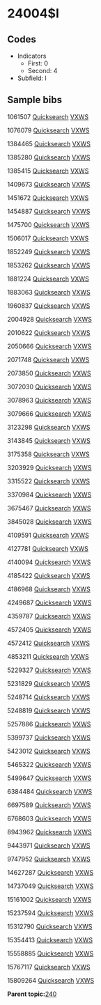 # 24004$l

## Codes

-   Indicators
    -   First: 0
    -   Second: 4
-   Subfield: l

## Sample bibs

1061507 [Quicksearch](https://search.library.yale.edu/catalog/1061507) [VXWS](http://prodorbis.library.yale.edu:7014/vxws/GetHoldingsService?bibId=1061507)

1076079 [Quicksearch](https://search.library.yale.edu/catalog/1076079) [VXWS](http://prodorbis.library.yale.edu:7014/vxws/GetHoldingsService?bibId=1076079)

1384465 [Quicksearch](https://search.library.yale.edu/catalog/1384465) [VXWS](http://prodorbis.library.yale.edu:7014/vxws/GetHoldingsService?bibId=1384465)

1385280 [Quicksearch](https://search.library.yale.edu/catalog/1385280) [VXWS](http://prodorbis.library.yale.edu:7014/vxws/GetHoldingsService?bibId=1385280)

1385415 [Quicksearch](https://search.library.yale.edu/catalog/1385415) [VXWS](http://prodorbis.library.yale.edu:7014/vxws/GetHoldingsService?bibId=1385415)

1409673 [Quicksearch](https://search.library.yale.edu/catalog/1409673) [VXWS](http://prodorbis.library.yale.edu:7014/vxws/GetHoldingsService?bibId=1409673)

1451672 [Quicksearch](https://search.library.yale.edu/catalog/1451672) [VXWS](http://prodorbis.library.yale.edu:7014/vxws/GetHoldingsService?bibId=1451672)

1454887 [Quicksearch](https://search.library.yale.edu/catalog/1454887) [VXWS](http://prodorbis.library.yale.edu:7014/vxws/GetHoldingsService?bibId=1454887)

1475700 [Quicksearch](https://search.library.yale.edu/catalog/1475700) [VXWS](http://prodorbis.library.yale.edu:7014/vxws/GetHoldingsService?bibId=1475700)

1506017 [Quicksearch](https://search.library.yale.edu/catalog/1506017) [VXWS](http://prodorbis.library.yale.edu:7014/vxws/GetHoldingsService?bibId=1506017)

1852249 [Quicksearch](https://search.library.yale.edu/catalog/1852249) [VXWS](http://prodorbis.library.yale.edu:7014/vxws/GetHoldingsService?bibId=1852249)

1853262 [Quicksearch](https://search.library.yale.edu/catalog/1853262) [VXWS](http://prodorbis.library.yale.edu:7014/vxws/GetHoldingsService?bibId=1853262)

1881224 [Quicksearch](https://search.library.yale.edu/catalog/1881224) [VXWS](http://prodorbis.library.yale.edu:7014/vxws/GetHoldingsService?bibId=1881224)

1883063 [Quicksearch](https://search.library.yale.edu/catalog/1883063) [VXWS](http://prodorbis.library.yale.edu:7014/vxws/GetHoldingsService?bibId=1883063)

1960837 [Quicksearch](https://search.library.yale.edu/catalog/1960837) [VXWS](http://prodorbis.library.yale.edu:7014/vxws/GetHoldingsService?bibId=1960837)

2004928 [Quicksearch](https://search.library.yale.edu/catalog/2004928) [VXWS](http://prodorbis.library.yale.edu:7014/vxws/GetHoldingsService?bibId=2004928)

2010622 [Quicksearch](https://search.library.yale.edu/catalog/2010622) [VXWS](http://prodorbis.library.yale.edu:7014/vxws/GetHoldingsService?bibId=2010622)

2050666 [Quicksearch](https://search.library.yale.edu/catalog/2050666) [VXWS](http://prodorbis.library.yale.edu:7014/vxws/GetHoldingsService?bibId=2050666)

2071748 [Quicksearch](https://search.library.yale.edu/catalog/2071748) [VXWS](http://prodorbis.library.yale.edu:7014/vxws/GetHoldingsService?bibId=2071748)

2073850 [Quicksearch](https://search.library.yale.edu/catalog/2073850) [VXWS](http://prodorbis.library.yale.edu:7014/vxws/GetHoldingsService?bibId=2073850)

3072030 [Quicksearch](https://search.library.yale.edu/catalog/3072030) [VXWS](http://prodorbis.library.yale.edu:7014/vxws/GetHoldingsService?bibId=3072030)

3078963 [Quicksearch](https://search.library.yale.edu/catalog/3078963) [VXWS](http://prodorbis.library.yale.edu:7014/vxws/GetHoldingsService?bibId=3078963)

3079666 [Quicksearch](https://search.library.yale.edu/catalog/3079666) [VXWS](http://prodorbis.library.yale.edu:7014/vxws/GetHoldingsService?bibId=3079666)

3123298 [Quicksearch](https://search.library.yale.edu/catalog/3123298) [VXWS](http://prodorbis.library.yale.edu:7014/vxws/GetHoldingsService?bibId=3123298)

3143845 [Quicksearch](https://search.library.yale.edu/catalog/3143845) [VXWS](http://prodorbis.library.yale.edu:7014/vxws/GetHoldingsService?bibId=3143845)

3175358 [Quicksearch](https://search.library.yale.edu/catalog/3175358) [VXWS](http://prodorbis.library.yale.edu:7014/vxws/GetHoldingsService?bibId=3175358)

3203929 [Quicksearch](https://search.library.yale.edu/catalog/3203929) [VXWS](http://prodorbis.library.yale.edu:7014/vxws/GetHoldingsService?bibId=3203929)

3315522 [Quicksearch](https://search.library.yale.edu/catalog/3315522) [VXWS](http://prodorbis.library.yale.edu:7014/vxws/GetHoldingsService?bibId=3315522)

3370984 [Quicksearch](https://search.library.yale.edu/catalog/3370984) [VXWS](http://prodorbis.library.yale.edu:7014/vxws/GetHoldingsService?bibId=3370984)

3675467 [Quicksearch](https://search.library.yale.edu/catalog/3675467) [VXWS](http://prodorbis.library.yale.edu:7014/vxws/GetHoldingsService?bibId=3675467)

3845028 [Quicksearch](https://search.library.yale.edu/catalog/3845028) [VXWS](http://prodorbis.library.yale.edu:7014/vxws/GetHoldingsService?bibId=3845028)

4109591 [Quicksearch](https://search.library.yale.edu/catalog/4109591) [VXWS](http://prodorbis.library.yale.edu:7014/vxws/GetHoldingsService?bibId=4109591)

4127781 [Quicksearch](https://search.library.yale.edu/catalog/4127781) [VXWS](http://prodorbis.library.yale.edu:7014/vxws/GetHoldingsService?bibId=4127781)

4140094 [Quicksearch](https://search.library.yale.edu/catalog/4140094) [VXWS](http://prodorbis.library.yale.edu:7014/vxws/GetHoldingsService?bibId=4140094)

4185422 [Quicksearch](https://search.library.yale.edu/catalog/4185422) [VXWS](http://prodorbis.library.yale.edu:7014/vxws/GetHoldingsService?bibId=4185422)

4186968 [Quicksearch](https://search.library.yale.edu/catalog/4186968) [VXWS](http://prodorbis.library.yale.edu:7014/vxws/GetHoldingsService?bibId=4186968)

4249687 [Quicksearch](https://search.library.yale.edu/catalog/4249687) [VXWS](http://prodorbis.library.yale.edu:7014/vxws/GetHoldingsService?bibId=4249687)

4359787 [Quicksearch](https://search.library.yale.edu/catalog/4359787) [VXWS](http://prodorbis.library.yale.edu:7014/vxws/GetHoldingsService?bibId=4359787)

4572405 [Quicksearch](https://search.library.yale.edu/catalog/4572405) [VXWS](http://prodorbis.library.yale.edu:7014/vxws/GetHoldingsService?bibId=4572405)

4572412 [Quicksearch](https://search.library.yale.edu/catalog/4572412) [VXWS](http://prodorbis.library.yale.edu:7014/vxws/GetHoldingsService?bibId=4572412)

4853211 [Quicksearch](https://search.library.yale.edu/catalog/4853211) [VXWS](http://prodorbis.library.yale.edu:7014/vxws/GetHoldingsService?bibId=4853211)

5229327 [Quicksearch](https://search.library.yale.edu/catalog/5229327) [VXWS](http://prodorbis.library.yale.edu:7014/vxws/GetHoldingsService?bibId=5229327)

5231829 [Quicksearch](https://search.library.yale.edu/catalog/5231829) [VXWS](http://prodorbis.library.yale.edu:7014/vxws/GetHoldingsService?bibId=5231829)

5248714 [Quicksearch](https://search.library.yale.edu/catalog/5248714) [VXWS](http://prodorbis.library.yale.edu:7014/vxws/GetHoldingsService?bibId=5248714)

5248819 [Quicksearch](https://search.library.yale.edu/catalog/5248819) [VXWS](http://prodorbis.library.yale.edu:7014/vxws/GetHoldingsService?bibId=5248819)

5257886 [Quicksearch](https://search.library.yale.edu/catalog/5257886) [VXWS](http://prodorbis.library.yale.edu:7014/vxws/GetHoldingsService?bibId=5257886)

5399737 [Quicksearch](https://search.library.yale.edu/catalog/5399737) [VXWS](http://prodorbis.library.yale.edu:7014/vxws/GetHoldingsService?bibId=5399737)

5423012 [Quicksearch](https://search.library.yale.edu/catalog/5423012) [VXWS](http://prodorbis.library.yale.edu:7014/vxws/GetHoldingsService?bibId=5423012)

5465322 [Quicksearch](https://search.library.yale.edu/catalog/5465322) [VXWS](http://prodorbis.library.yale.edu:7014/vxws/GetHoldingsService?bibId=5465322)

5499647 [Quicksearch](https://search.library.yale.edu/catalog/5499647) [VXWS](http://prodorbis.library.yale.edu:7014/vxws/GetHoldingsService?bibId=5499647)

6384484 [Quicksearch](https://search.library.yale.edu/catalog/6384484) [VXWS](http://prodorbis.library.yale.edu:7014/vxws/GetHoldingsService?bibId=6384484)

6697589 [Quicksearch](https://search.library.yale.edu/catalog/6697589) [VXWS](http://prodorbis.library.yale.edu:7014/vxws/GetHoldingsService?bibId=6697589)

6768603 [Quicksearch](https://search.library.yale.edu/catalog/6768603) [VXWS](http://prodorbis.library.yale.edu:7014/vxws/GetHoldingsService?bibId=6768603)

8943962 [Quicksearch](https://search.library.yale.edu/catalog/8943962) [VXWS](http://prodorbis.library.yale.edu:7014/vxws/GetHoldingsService?bibId=8943962)

9443971 [Quicksearch](https://search.library.yale.edu/catalog/9443971) [VXWS](http://prodorbis.library.yale.edu:7014/vxws/GetHoldingsService?bibId=9443971)

9747952 [Quicksearch](https://search.library.yale.edu/catalog/9747952) [VXWS](http://prodorbis.library.yale.edu:7014/vxws/GetHoldingsService?bibId=9747952)

14627287 [Quicksearch](https://search.library.yale.edu/catalog/14627287) [VXWS](http://prodorbis.library.yale.edu:7014/vxws/GetHoldingsService?bibId=14627287)

14737049 [Quicksearch](https://search.library.yale.edu/catalog/14737049) [VXWS](http://prodorbis.library.yale.edu:7014/vxws/GetHoldingsService?bibId=14737049)

15161002 [Quicksearch](https://search.library.yale.edu/catalog/15161002) [VXWS](http://prodorbis.library.yale.edu:7014/vxws/GetHoldingsService?bibId=15161002)

15237594 [Quicksearch](https://search.library.yale.edu/catalog/15237594) [VXWS](http://prodorbis.library.yale.edu:7014/vxws/GetHoldingsService?bibId=15237594)

15312790 [Quicksearch](https://search.library.yale.edu/catalog/15312790) [VXWS](http://prodorbis.library.yale.edu:7014/vxws/GetHoldingsService?bibId=15312790)

15354413 [Quicksearch](https://search.library.yale.edu/catalog/15354413) [VXWS](http://prodorbis.library.yale.edu:7014/vxws/GetHoldingsService?bibId=15354413)

15558885 [Quicksearch](https://search.library.yale.edu/catalog/15558885) [VXWS](http://prodorbis.library.yale.edu:7014/vxws/GetHoldingsService?bibId=15558885)

15767117 [Quicksearch](https://search.library.yale.edu/catalog/15767117) [VXWS](http://prodorbis.library.yale.edu:7014/vxws/GetHoldingsService?bibId=15767117)

15809264 [Quicksearch](https://search.library.yale.edu/catalog/15809264) [VXWS](http://prodorbis.library.yale.edu:7014/vxws/GetHoldingsService?bibId=15809264)

**Parent topic:**[240](../../tags/240/240.md)

